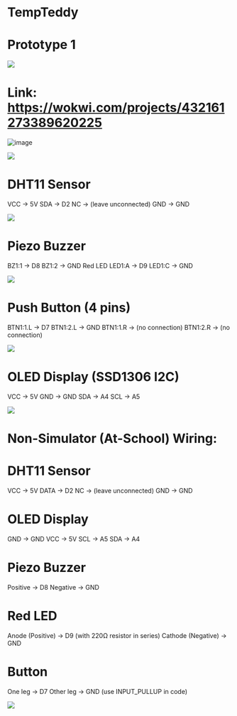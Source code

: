 # TempTeddy

# Prototype 1

<img src="https://user-images.githubusercontent.com/73097560/115834477-dbab4500-a447-11eb-908a-139a6edaec5c.gif">

# Link: https://wokwi.com/projects/432161273389620225

![image](https://github.com/user-attachments/assets/4a693a36-070b-4a63-824f-9966bf323f8e)

<img src="https://user-images.githubusercontent.com/73097560/115834477-dbab4500-a447-11eb-908a-139a6edaec5c.gif">

# DHT11 Sensor
VCC → 5V
SDA → D2
NC → (leave unconnected)
GND → GND

<img src="https://user-images.githubusercontent.com/73097560/115834477-dbab4500-a447-11eb-908a-139a6edaec5c.gif">

# Piezo Buzzer
BZ1:1 → D8
BZ1:2 → GND
Red LED
LED1:A → D9
LED1:C → GND

<img src="https://user-images.githubusercontent.com/73097560/115834477-dbab4500-a447-11eb-908a-139a6edaec5c.gif">

# Push Button (4 pins)

BTN1:1.L → D7
BTN1:2.L → GND
BTN1:1.R → (no connection)
BTN1:2.R → (no connection)

<img src="https://user-images.githubusercontent.com/73097560/115834477-dbab4500-a447-11eb-908a-139a6edaec5c.gif">

# OLED Display (SSD1306 I2C)

VCC → 5V
GND → GND
SDA → A4
SCL → A5


<img src="https://user-images.githubusercontent.com/73097560/115834477-dbab4500-a447-11eb-908a-139a6edaec5c.gif">


# Non-Simulator (At-School) Wiring:

# DHT11 Sensor
VCC → 5V
DATA → D2
NC → (leave unconnected)
GND → GND

# OLED Display

GND → GND
VCC → 5V
SCL → A5
SDA → A4

# Piezo Buzzer

Positive → D8
Negative → GND

# Red LED
Anode (Positive) → D9 (with 220Ω resistor in series)
Cathode (Negative) → GND

# Button

One leg → D7
Other leg → GND
(use INPUT_PULLUP in code)

<img src="https://user-images.githubusercontent.com/73097560/115834477-dbab4500-a447-11eb-908a-139a6edaec5c.gif">
